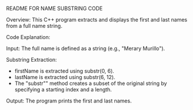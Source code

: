 README FOR NAME SUBSTRING CODE

Overview:
This C++ program extracts and displays the first and last names from
a full name string.


Code Explanation:

Input: 
The full name is defined as a string (e.g., "Merary Murillo").


Substring Extraction:
- firstName is extracted using substr(0, 6).
- lastName is extracted using substr(6, 12).
- The "substr"" method creates a subset of the original string by
specifying a starting index and a length.

Output: 
The program prints the first and last names.
